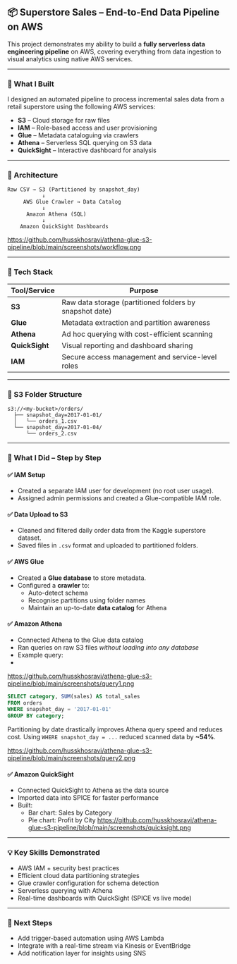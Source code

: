 ## 📦 Superstore Sales – End-to-End Data Pipeline on AWS

This project demonstrates my ability to build a **fully serverless data engineering pipeline** on AWS, covering everything from data ingestion to visual analytics using native AWS services.

---

### 🚀 What I Built

I designed an automated pipeline to process incremental sales data from a retail superstore using the following AWS services:

- **S3** – Cloud storage for raw files
- **IAM** – Role-based access and user provisioning
- **Glue** – Metadata cataloguing via crawlers
- **Athena** – Serverless SQL querying on S3 data
- **QuickSight** – Interactive dashboard for analysis

---

### 🧱 Architecture

```
Raw CSV → S3 (Partitioned by snapshot_day)
           ↓
     AWS Glue Crawler → Data Catalog
           ↓
      Amazon Athena (SQL)
           ↓
    Amazon QuickSight Dashboards
```

https://github.com/husskhosravi/athena-glue-s3-pipeline/blob/main/screenshots/workflow.png

---

### 🔧 Tech Stack

| Tool/Service | Purpose |
|--------------|---------|
| **S3** | Raw data storage (partitioned folders by snapshot date) |
| **Glue** | Metadata extraction and partition awareness |
| **Athena** | Ad hoc querying with cost-efficient scanning |
| **QuickSight** | Visual reporting and dashboard sharing |
| **IAM** | Secure access management and service-level roles |

---

### 📁 S3 Folder Structure

```
s3://<my-bucket>/orders/
  ├── snapshot_day=2017-01-01/
  │   └── orders_1.csv
  └── snapshot_day=2017-01-04/
      └── orders_2.csv
```

---

### 🧪 What I Did – Step by Step

#### ✅ IAM Setup
- Created a separate IAM user for development (no root user usage).
- Assigned admin permissions and created a Glue-compatible IAM role.

#### ✅ Data Upload to S3
- Cleaned and filtered daily order data from the Kaggle superstore dataset.
- Saved files in `.csv` format and uploaded to partitioned folders.

#### ✅ AWS Glue
- Created a **Glue database** to store metadata.
- Configured a **crawler** to:
  - Auto-detect schema
  - Recognise partitions using folder names
  - Maintain an up-to-date **data catalog** for Athena

#### ✅ Amazon Athena
- Connected Athena to the Glue data catalog
- Ran queries on raw S3 files *without loading into any database*
- Example query:
- 
https://github.com/husskhosravi/athena-glue-s3-pipeline/blob/main/screenshots/query1.png

```sql
SELECT category, SUM(sales) AS total_sales
FROM orders
WHERE snapshot_day = '2017-01-01'
GROUP BY category;
```
Partitioning by date drastically improves Athena query speed and reduces cost.
Using `WHERE snapshot_day = ...` reduced scanned data by **~54%**.

https://github.com/husskhosravi/athena-glue-s3-pipeline/blob/main/screenshots/query2.png

#### ✅ Amazon QuickSight
- Connected QuickSight to Athena as the data source
- Imported data into SPICE for faster performance
- Built:
  - Bar chart: Sales by Category
  - Pie chart: Profit by City
https://github.com/husskhosravi/athena-glue-s3-pipeline/blob/main/screenshots/quicksight.png

---

### 💡 Key Skills Demonstrated

- AWS IAM + security best practices  
- Efficient cloud data partitioning strategies  
- Glue crawler configuration for schema detection  
- Serverless querying with Athena  
- Real-time dashboards with QuickSight (SPICE vs live mode)

---

### 🏁 Next Steps

- Add trigger-based automation using AWS Lambda  
- Integrate with a real-time stream via Kinesis or EventBridge  
- Add notification layer for insights using SNS  
